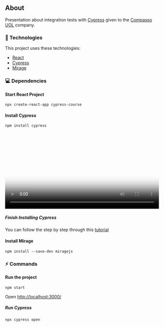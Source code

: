 ## About
<div id="about">

Presentation about integration tests with <a href="https://www.cypress.io/">Cypress</a> given to the <a href="https://compassouol.com/">Compasso UOL</a> company.
</div>

<div id="tecnologies"> 

### :rocket: Technologies
This project uses these technologies:
- [React](https://reactjs.org/)
- [Cypress](https://www.cypress.io/)
- [Mirage](https://miragejs.com/)
</div>

### :computer: Dependencies
<div id="dependencies"> 

#### Start React Project
``` npm
npx create-react-app cypress-course
```
#### Install Cypress
``` npm 
npm install cypress
```
<video poster="../cypress/images/video.png" style="width:100%">
  <source type="video/mp4" src="../cypress/videos/installing-global.mp4">
</video>

##### Finish Installing Cypress
You can follow the step by step through this 
<a href="https://docs.cypress.io/guides/getting-started/installing-cypress.html#yarn-add">tutorial</a>

#### Install Mirage
``` npm 
npm install --save-dev miragejs
```
</div>

### :zap: Commands
<div id="commands">

#### Run the project
``` npm 
npm start
```
Open <a href="http://localhost:3000/">http://localhost:3000/</a>

##### Run Cypress


``` npx 
npx cypress open
```
</div>
